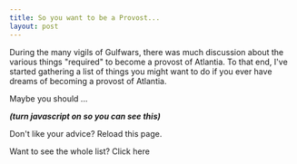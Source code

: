 ```yaml
---
title: So you want to be a Provost...
layout: post
---
```


During the many vigils of Gulfwars, there was much discussion about the various things "required" to become a provost of Atlantia. To that end, I've started gathering a list of things you might want to do if you ever have dreams of becoming a provost of Atlantia.

Maybe you should ...

<i><b><span id="dostuff">(turn javascript on so you can see this)</span></b></i>

Don't like your advice?  Reload this page.

Want to see the whole list?  <a id="all_the_things">Click here</a>

<script>
var things = [
    'Always be seen in the finals of every tournament, marshaling.',
    'Attempt to rip the chain off a sitting monarch\'s neck.',
    'Build an anonymous report card system for provosts.',
    'Challenge someone to an actual duel.',
    'Convince the entire army to scream "Fuck em in the ass".',
    'Develop an identifying mannerism that will later be used in an attempt to mock you.',
    'Do some service.  Maybe.  I\'ve heard it\'s important.',
    'Enjoy fighting.',
    'Entice the known world to turn all of rapier into a sexual innuendo.',
    'Fight "Ninja Monkey Style".',
    'Fight in Battle of Nations.',
    'Frequently use the excuse "Connor says it was OK".',
    'Get 6 sharks teeth.',
    'Get a longer sword.',
    'Get a shark\'s tooth for something someone else did.',
    'Get into Krav Maga.',
    'Get known by another kingdom as "that X fighter" where X is some aspect of your garb or behaviour (ex; seahorse guy, bouncy guy, gypsy guy)',
    'Get smacked upside the head with a mallet.',
    'Have a pirate ship.',
    'Have your emails forwarded from a private mailing list.',
    'Headbutt your opponent.  Repeatedly.',
    'Just keep doing what you\'re doing.',
    'Kill six people in a five man melee.',
    'Know the difference between a shape, a letter, and a strategy.',
    'Loan out your doublet to someone else.',
    'Move to Lochmere.',
    'Never go to practices.',
    'Paint a "scary" face on your mask.',
    'Play daggers for shots!',
    'Punch an opponent.',
    'Put East Kingdom\'s flag stickers on the warlord\'s truck.',
    'Replace an enemy kingdom banner with your household banner before their great court at Pennsic.',
    'Say there is no checklist and then check your list.',
    'Screw up your knee.',
    'Screw up your shoulder.',
    'Show the ferocity of the Atlantian Army on the field by outfitting them all with feather boas.',
    'Start a snarky podcast.',
    'Start wearing orange pants.',
    'Steal the Queen\'s croquet set.',
    'Stop fencing.',
    'Surreptitiously kill off an entire weapons form.',
    'Take a personal student while a free scholar.',
    'Take up crossfit.',
    'Tell people to "JFP".',
    'Throw your mask across the field.',
    'Use a decapitated baby doll head as a parrying device.',
    'Wear a bright gold jerkin.',
    'Win 4 Crowns',
    'Win everything.  Win some more, and then maybe win a few more things.  Only then think about service.  Maybe.',
    'Win the Atlantian 5 man multiple times.  Then wait. (For a long time)',
    'Wear a youth shin guard as groin protection (and then brag about the ingenuity)',
    'Have someone refute work related to your PHD with "my gut says you are wrong".',
    'Break yourself multiple times by being a clumsy.',
    'Win a HEMA longsword tourney',
    'Throw up outside of a MOD\'s tent',
];
var thing = things[Math.floor(Math.random() * things.length)];
document.getElementById('dostuff').innerHTML = "&nbsp;&nbsp;&nbsp;" + thing;

function add_all() {
    result = '<ul>';
    for (var i in things) {
        result += '<li>' + things[i] + '</li>';
    }
    result += '</ul>';
    document.getElementById('dostuff').innerHTML = result;
}

$('#all_the_things').click(function() { 
    add_all();
});

</script>

